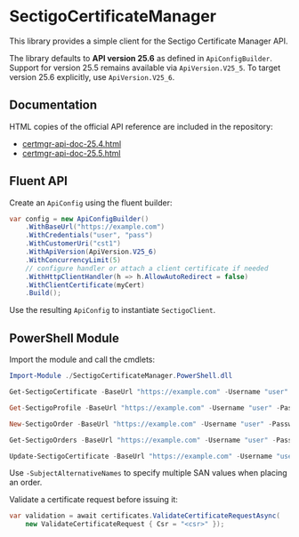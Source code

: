 # SectigoCertificateManager

This library provides a simple client for the Sectigo Certificate Manager API.

The library defaults to **API version 25.6** as defined in `ApiConfigBuilder`.
Support for version 25.5 remains available via `ApiVersion.V25_5`. To target
version 25.6 explicitly, use `ApiVersion.V25_6`.

## Documentation

HTML copies of the official API reference are included in the repository:

- [certmgr-api-doc-25.4.html](Documentation/certmgr-api-doc-25.4.html)
- [certmgr-api-doc-25.5.html](Documentation/certmgr-api-doc-25.5.html)

## Fluent API

Create an `ApiConfig` using the fluent builder:

```csharp
var config = new ApiConfigBuilder()
    .WithBaseUrl("https://example.com")
    .WithCredentials("user", "pass")
    .WithCustomerUri("cst1")
    .WithApiVersion(ApiVersion.V25_6)
    .WithConcurrencyLimit(5)
    // configure handler or attach a client certificate if needed
    .WithHttpClientHandler(h => h.AllowAutoRedirect = false)
    .WithClientCertificate(myCert)
    .Build();
```

Use the resulting `ApiConfig` to instantiate `SectigoClient`.


## PowerShell Module

Import the module and call the cmdlets:

```powershell
Import-Module ./SectigoCertificateManager.PowerShell.dll

Get-SectigoCertificate -BaseUrl "https://example.com" -Username "user" -Password "pass" -CustomerUri "cst1" -CertificateId 123

Get-SectigoProfile -BaseUrl "https://example.com" -Username "user" -Password "pass" -CustomerUri "cst1" -ProfileId 2

New-SectigoOrder -BaseUrl "https://example.com" -Username "user" -Password "pass" -CustomerUri "cst1" -CommonName "example.com" -ProfileId 1 -SubjectAlternativeNames "www.example.com","admin.example.com"

Get-SectigoOrders -BaseUrl "https://example.com" -Username "user" -Password "pass" -CustomerUri "cst1"

Update-SectigoCertificate -BaseUrl "https://example.com" -Username "user" -Password "pass" -CustomerUri "cst1" -CertificateId 123 -Csr "<csr>" -DcvMode "EMAIL" -DcvEmail "admin@example.com"
```

Use `-SubjectAlternativeNames` to specify multiple SAN values when placing an order.

Validate a certificate request before issuing it:

```csharp
var validation = await certificates.ValidateCertificateRequestAsync(
    new ValidateCertificateRequest { Csr = "<csr>" });
```
